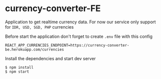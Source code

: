 # currency-converter-FE
Application to get realtime currency data. 
For now our service only support for `IDR, USD, SGD, PHP` currencies

Before start the application don't forget to create `.env` file with this config
```
REACT_APP_CURRENCIES_ENDPOINT=https://currency-converter-be.herokuapp.com/currencies
```

Install the dependencies and start dev server
```
$ npm install
$ npm start
```
